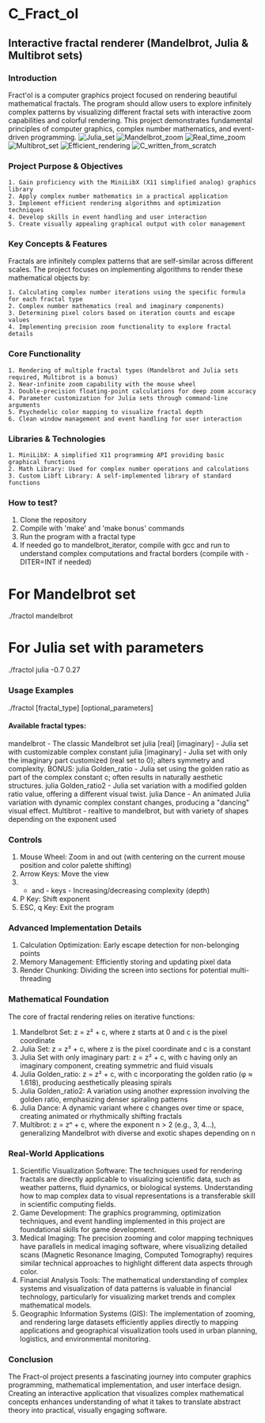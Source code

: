 # C_Fract_ol
## Interactive fractal renderer (Mandelbrot, Julia &amp; Multibrot sets)

### Introduction
Fract'ol is a computer graphics project focused on rendering beautiful mathematical fractals. The program should allow users to explore infinitely complex patterns by visualizing different fractal sets with interactive zoom capabilities and colorful rendering. This project demonstrates fundamental principles of computer graphics, complex number mathematics, and event-driven programming.
![Julia_set](images/julia_set.png)
![Mandelbrot_zoom](images/mandelbrot_zoom.png)
![Real_time_zoom](images/real_time_zoom.png)
![Multibrot_set](images/multibrot_set.png)
![Efficient_rendering](images/efficient_rendering.png)
![C_written_from_scratch](images/c_written_from_scratch.png)

### Project Purpose & Objectives
    1. Gain proficiency with the MiniLibX (X11 simplified analog) graphics library
    2. Apply complex number mathematics in a practical application
    3. Implement efficient rendering algorithms and optimization techniques
    4. Develop skills in event handling and user interaction
    5. Create visually appealing graphical output with color management

### Key Concepts & Features
Fractals are infinitely complex patterns that are self-similar across different scales. The project focuses on implementing algorithms to render these mathematical objects by:

    1. Calculating complex number iterations using the specific formula for each fractal type
    2. Complex number mathematics (real and imaginary components)
    3. Determining pixel colors based on iteration counts and escape values
    4. Implementing precision zoom functionality to explore fractal details

### Core Functionality
    1. Rendering of multiple fractal types (Mandelbrot and Julia sets required, Multibrot is a bonus)
    2. Near-infinite zoom capability with the mouse wheel
    3. Double-precision floating-point calculations for deep zoom accuracy
    4. Parameter customization for Julia sets through command-line arguments
    5. Psychedelic color mapping to visualize fractal depth
    6. Clean window management and event handling for user interaction

### Libraries & Technologies
    1. MiniLibX: A simplified X11 programming API providing basic graphical functions
    2. Math Library: Used for complex number operations and calculations
    3. Custom Libft Library: A self-implemented library of standard functions

### How to test?
1. Clone the repository
2. Compile with 'make' and 'make bonus' commands
3. Run the program with a fractal type
4. If needed go to mandelbrot_iterator, compile with gcc and run to understand complex computations and fractal borders (compile with -DITER=INT if needed) 
# For Mandelbrot set
./fractol mandelbrot

# For Julia set with parameters
./fractol julia -0.7 0.27

### Usage Examples
./fractol [fractal_type] [optional_parameters]
#### Available fractal types:
mandelbrot - The classic Mandelbrot set
julia [real] [imaginary] - Julia set with customizable complex constant
julia [imaginary] - Julia set with only the imaginary part customized (real set to 0); alters symmetry and complexity.
BONUS:
julia Golden_ratio - Julia set using the golden ratio as part of the complex constant c; often results in naturally aesthetic structures.
julia Golden_ratio2 - Julia set variation with a modified golden ratio value, offering a different visual twist.
julia Dance - An animated Julia variation with dynamic complex constant changes, producing a "dancing" visual effect.
Multibrot - realtive to mandelbrot, but with variety of shapes depending on the exponent used

### Controls
1. Mouse Wheel: Zoom in and out (with centering on the current mouse position and color palette shifting)
2. Arrow Keys: Move the view
3. + and - keys - Increasing/decreasing complexity (depth)
4. P Key: Shift exponent
5. ESC, q Key: Exit the program

### Advanced Implementation Details
1. Calculation Optimization: Early escape detection for non-belonging points
2. Memory Management: Efficiently storing and updating pixel data
3. Render Chunking: Dividing the screen into sections for potential multi-threading

### Mathematical Foundation
The core of fractal rendering relies on iterative functions:
1. Mandelbrot Set: z = z² + c, where z starts at 0 and c is the pixel coordinate
2. Julia Set: z = z² + c, where z is the pixel coordinate and c is a constant
3. Julia Set with only imaginary part: z = z² + c, with c having only an imaginary component, creating symmetric and fluid visuals
4. Julia Golden_ratio: z = z² + c, with c incorporating the golden ratio (φ ≈ 1.618), producing aesthetically pleasing spirals
5. Julia Golden_ratio2: A variation using another expression involving the golden ratio, emphasizing denser spiraling patterns
6. Julia Dance: A dynamic variant where c changes over time or space, creating animated or rhythmically shifting fractals
7. Multibrot: z = zⁿ + c, where the exponent n > 2 (e.g., 3, 4…), generalizing Mandelbrot with diverse and exotic shapes depending on n

### Real-World Applications
1. Scientific Visualization Software: The techniques used for rendering fractals are directly applicable to visualizing scientific data, such as weather patterns, fluid dynamics, or biological systems. Understanding how to map complex data to visual representations is a transferable skill in scientific computing fields.
2. Game Development: The graphics programming, optimization techniques, and event handling implemented in this project are foundational skills for game development.
3. Medical Imaging: The precision zooming and color mapping techniques have parallels in medical imaging software, where visualizing detailed scans (Magnetic Resonance Imaging, Computed Tomography) requires similar technical approaches to highlight different data aspects through color.
4. Financial Analysis Tools: The mathematical understanding of complex systems and visualization of data patterns is valuable in financial technology, particularly for visualizing market trends and complex mathematical models.
5. Geographic Information Systems (GIS): The implementation of zooming, and rendering large datasets efficiently applies directly to mapping applications and geographical visualization tools used in urban planning, logistics, and environmental monitoring.

### Conclusion
The Fract-ol project presents a fascinating journey into computer graphics programming, mathematical implementation, and user interface design. Creating an interactive application that visualizes complex mathematical concepts enhances understanding of what it takes to translate abstract theory into practical, visually engaging software.
